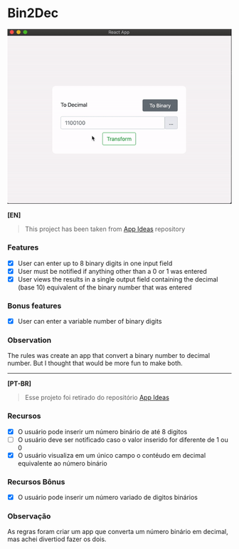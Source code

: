 # Bin2Dec

![](gifs/my-app-working.gif)

**[EN]**
> This project has been taken from [App Ideas](https://github.com/florinpop17/app-ideas) repository

### Features

- [x]  User can enter up to  8 binary digits in one input field
- [x]  User must be notified if anything other than a 0 or 1 was entered
- [x]  User views the results in a single output field containing the decimal (base 10) equivalent of the binary number that was entered

### Bonus features

- [x]  User can enter a variable number of binary digits

### Observation

The rules was create an app that convert a binary number to decimal number. But I thought that would be more fun to make both.

---

**[PT-BR]**
> Esse projeto foi retirado do repositório [App Ideas](https://github.com/florinpop17/app-ideas)

### Recursos

- [x]  O usuário pode inserir um número binário de até 8 digitos
- [ ]  O usuário deve ser notificado caso o valor inserido for diferente de 1 ou 0
- [x]  O usuário visualiza em um único campo o contéudo em decimal equivalente ao número binário

### Recursos Bônus

- [x]  O usuário pode inserir um número variado de digitos binários

### Observação

As regras foram criar um app que converta um número binário em decimal, mas achei divertiod fazer os dois.
